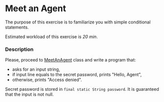 # Meet an Agent

The purpose of this exercise is to familiarize you with simple conditional statements.

Estimated workload of this exercise is _20 min_.

### Description
Please, proceed to [MeetAnAgent](src/main/java/com/epam/rd/autotasks/meetanagent/MeetAnAgent.java) class
and write a program that:
- asks for an input string,
- if input line equals to the secret password, prints "Hello, Agent",
- otherwise, prints "Access denied".

Secret password is stored in `final static String password`.
It is guaranteed that the input is not null.
